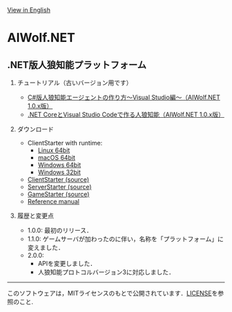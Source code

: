 [View in English](https://github.com/AIWolfSharp/AIWolf_NET/blob/v2.0/README.md)
# AIWolf.NET
## .NET版人狼知能プラットフォーム

1. チュートリアル（古いバージョン用です）

    * [C#版人狼知能エージェントの作り方～Visual Studio編～（AIWolf.NET 1.0.x版）](https://www.slideshare.net/takots/c-59927842)
    * [.NET CoreとVisual Studio Codeで作る人狼知能（AIWolf.NET 1.0.x版）](https://www.slideshare.net/takots/net-corevs-code-71808207)

1. ダウンロード

    * ClientStarter with runtime:
      * [Linux 64bit](https://github.com/AIWolfSharp/AIWolf_NET/releases/download/v2.0.0/ClientStarter-2.0.0-linux-x64.tgz)
      * [macOS 64bit](https://github.com/AIWolfSharp/AIWolf_NET/releases/download/v2.0.0/ClientStarter-2.0.0-osx-x64.zip)
      * [Windows 64bit](https://github.com/AIWolfSharp/AIWolf_NET/releases/download/v2.0.0/ClientStarter-2.0.0-win-x64.zip)
      * [Windows 32bit](https://github.com/AIWolfSharp/AIWolf_NET/releases/download/v2.0.0/ClientStarter-2.0.0-win-x86.zip)
    * [ClientStarter (source)](https://github.com/AIWolfSharp/AIWolf_NET/releases/download/v2.0.0/ClientStarter-2.0.0.zip)
    * [ServerStarter (source)](https://github.com/AIWolfSharp/AIWolf_NET/releases/download/v2.0.0/ServerStarter-2.0.0.zip)
    * [GameStarter (source)](https://github.com/AIWolfSharp/AIWolf_NET/releases/download/v2.0.0/GameStarter-2.0.0.zip)
    * [Reference manual](https://github.com/AIWolfSharp/AIWolf_NET/releases/download/v2.0.0/AIWolf_NET_2.0.0_ReferenceManual_J.zip)

1. 履歴と変更点

    * 1.0.0: 最初のリリース．
    * 1.1.0: ゲームサーバが加わったのに伴い，名称を「プラットフォーム」に変えました．
    * 2.0.0:
      * APIを変更しました．
      * 人狼知能プロトコルバージョン3に対応しました．

---
このソフトウェアは，MITライセンスのもとで公開されています．[LICENSE](https://github.com/AIWolfSharp/AIWolf_NET/blob/v2.0.0-beta/LICENSE)を参照のこと.
